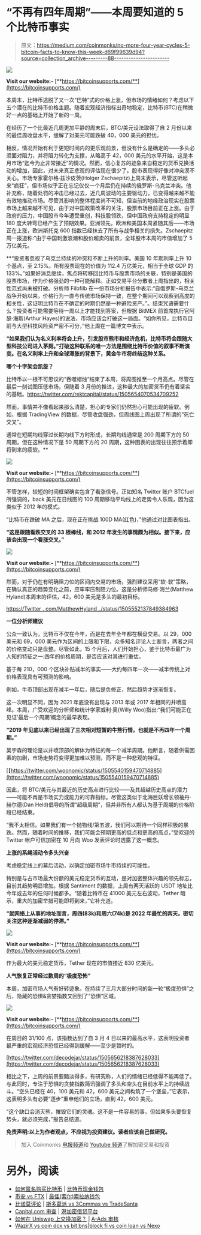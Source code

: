 # “不再有四年周期”——本周要知道的 5 个比特币事实

> 原文：<https://medium.com/coinmonks/no-more-four-year-cycles-5-bitcoin-facts-to-know-this-week-d69f99639d94?source=collection_archive---------88----------------------->

![](img/1ec5bd949106da7c28af1cd37f540e0a.png)

**Visit our website:-** [**https://bitcoinsupports.com/**](https://bitcoinsupports.com/)

本周末，比特币逃脱了又一次“巴特”式的价格上涨，但市场的情绪如何？考虑以下五个潜在的比特币价格主题。随着宏观经济指标出奇地稳定，比特币(BTC)在稍微好一点的基础上开始了新的一周。

在经历了一个比最近几周更加平静的周末后，BTC/美元设法取得了自 2 月份以来的最佳周收盘水平，缓解了对美元可能跌破 40，000 美元的担忧。

相反，情况开始有利于更短时间内的更乐观前景，但没有什么是确定的——多头必须面对阻力，并将阻力转化为支撑，从略高于 42，000 美元的水平开始，这是本月市场“迄今为止非常接近”的情况。然而，信心复苏的迹象来自稳定的货币兑换活动的增加，因此，对未来真正悲观的评估现在很少了。股市表现得好像对冲突漠不关心。市场专家霍尔格·兹沙皮茨(Holger Zschaepitz)上周末表示，尽管这听起来“疯狂”，但市场似乎正在忘记仅仅一个月后仍在持续的俄罗斯-乌克兰冲突。他补充称，随着处罚的冲击已经过去，近几周波动的主要驱动力，已变得越来越不能有效地推动市场。尽管其影响的整体程度尚不可知，但当前的地缘政治现实在股票市场上越来越不可见，由于对中国政策改革的关注，股票市场目前正在上涨。由于政府的压力，中国股市今年遭受重创，科技股领跌，但中国政府支持稳定的明显 180 度大转弯已经产生了预期效果。亚洲领先，欧洲和美国本周紧随其后——市场正在上涨，欧洲斯托克 600 指数已经抹去了所有与战争相关的损失。Zschaepitz 周一报道称:“由于中国刺激浪潮和股价超卖的前景，全球股市本周的市值增加了 5 万亿美元。

**“投资者忽视了乌克兰持续的冲突和不断上升的利率。美国 10 年期利率上升 10 个基点，至 2.15%。所有股票现在的价值为 112.4 万亿美元，相当于全球 GDP 的 133%。”如果好消息继续，焦点将转移回比特币与股票市场的关联，特别是美国的股票市场，作为价格强劲的一种可能解释。正如交易平台分散者上周指出的，相关性范式尚未被打破。分析师 Filbfilb 在一份市场分析报告中表示:“自俄罗斯-乌克兰战争开始以来，价格行为一直与传统市场保持一致，在整个期间可以观察到高度的相关性，这证明比特币在不确定的时期仍然是一种避险资产。”。结束咒语需要什么？投资者可能需要等待一周以上才能找到答案，但根据 BitMEX 前首席执行官阿瑟·海斯(Arthur Hayes)的说法，市场应该会打破这一局面。“如你所见，比特币目前与大型科技风险资产密不可分，”他上周在一篇博文中表示。

**“如果我们认为名义利率将会上升，引发股市熊市和经济危机，比特币将会跟随大型科技公司进入茅厕。”打破这种联系的唯一方法是围绕比特币价值的叙事不断演变。在名义利率上升和全球滞胀的背景下，黄金牛市将终结这种关系。**

**哪个十字架会凯旋？**

比特币以一根不可思议的“吞噬蜡烛”结束了本周，将周图推至一个月高点。尽管在最后一刻试图压低市场，但随着 3 月份的推进，这种最大的加密货币仍有着坚实的基础。https://twitter.com/rektcapital/status/1505654070534709252

然而，事情并不像看起来那么清楚，担心的专家们仍然担心可能出现的疲软。例如，根据 TradingView 的数据，尽管收盘强劲，但周线图上周出现了所谓的“死亡交叉”。

通常在短期均线穿过长期均线下方时形成，长期均线通常是 200 周期下方的 50 周期，但在这种情况下是 50 周期下方的 20 周期，这种图表的出现往往预示着即将到来的疲软。**

![](img/8866f527083601a24e151659abfef79d.png)

**Visit our website:-** [**https://bitcoinsupports.com/**](https://bitcoinsupports.com/)

不管怎样，较短的时间框架确实包含了看涨信号。正如知名 Twitter 账户 BTCfuel 所强调的，back 美元在日线图的 100 周期移动平均线上的走势令人乐观，因为这类似于 2012 年的模式。

“比特币在跌破 MA 之后，现在正在挑战 100D MA(红色)，”他通过对比图表指出。

**“这是跟随看跌交叉的 33 根棒线，和 2012 年发生的事情颇为相似。接下来，应该会出现一个看涨交叉。”**

![](img/7391f9f4ebef9509d0764e64bc9bb1cc.png)

**Visit our website:-** [**https://bitcoinsupports.com/**](https://bitcoinsupports.com/)

然而，对于仍在有明确阻力位的区间内交易的市场，强烈建议采用“软-软”策略，在确认真正的趋势变化之前，应牢牢压制阻力位。这是分析师马修·海兰(Matthew Hyland)本周末的评估，42，600 美元是多头的最初目标。

[https://Twitter . com/MatthewHyland _/status/1505552137849384963](https://twitter.com/MatthewHyland_/status/1505552137849384963)

**一位分析师建议**

公众一致认为，比特币不仅在今年，而是在去年全年都在横盘交易。以 29，000 美元和 69，000 美元作为区间的上限和下限，众多知名评论人士断言，两者之间的价格变动只是盘整。尽管如此，15 个月后，人们开始担心，鉴于比特币最广为人知的特征之一:四年的价格周期，是否应该对其进行重估。

基于每 210，000 个区块补贴减半的事实——大约每四年一次——减半传统上对价格表现具有可预测的影响。

例如，牛市顶部出现在减半一年后，随后是负修正，然后趋势才逐渐恢复。

这一次明显不同，因为 2021 年底没有出现与 2013 年或 2017 年相同的井喷高峰。本周，广受欢迎的分析师和统计学家威利·吴(Willy Woo)指出:“我们可能正在见证‘最后一个周期’概念的最早表现。

**“2019 年见底以来已经出现了三次相对短暂的牛熊行情。也就是不再四年一个周期。”**

吴宇森的理论是以井喷顶部的解体为特征的每一个减半周期。他断言，随着供需因素的加剧，市场走势将变得更加难以预测，而不是一种悲观的特征。

[【https://twitter.com/woonomic/status/1505540159470714885](https://twitter.com/woonomic/status/1505540159470714885)

因此，将 BTC/美元与其最近的历史高点进行比较——及其超越历史高点的潜力——可能不再是市场实力或能力的可靠指标。尽管这类似于北海巨妖增长领袖丹·赫尔德(Dan Held)倡导的所谓“超级周期”，但并非所有人都认为基于周期的价格阶段已经结束。

“我不太相信。如果我们有一个抛物线/第五波，我们可以期待一个同样积极的暴跌。然而，随着时间的推移，我们可能会预期更高的低点和更高的高点，”受欢迎的 Twitter 帐户可信加密在 10 月向 Woo 发表评论时透露了这一概念。

**上涨的系绳活动令多头兴奋**

考虑稳定线上的幕后活动，以确定加密市场牛市持续的可能性。

特别是与占市场最大份额的美元稳定货币的互动，是对加密整体兴趣的领先标志，目前其趋势明显增加。根据 Santiment 的数据，上周有两天活跃的 USDT 地址比今年或去年的任何时候都多。“随着比特币在 41000 美元左右波动，Tether 暗示，重大的加密举措可能即将到来，”它补充道。

**“就网络上从事的地址而言，周四(83k)和周六(74k)是 2022 年最忙的两天。密切关注这种逐渐减弱的停滞。”**

![](img/8526f518d3d4261401845b6093c2e2c9.png)

**Visit our website:-** [**https://bitcoinsupports.com/**](https://bitcoinsupports.com/)

作为最大的美元稳定货币，Tether 现在的市值接近 830 亿美元。

**人气恢复正常经过数周的“极度恐怖”**

本周，加密市场人气有好转迹象。在持续了三月大部分时间的新一轮“极度恐惧”之后，隐藏的恐惧&贪婪指数又回到了“恐惧”区域。

![](img/1d2003c2c6ad0e846f7188b33be1390d.png)

**Visit our website:-** [**https://bitcoinsupports.com/**](https://bitcoinsupports.com/)

在周日的 31/100 点，该指数达到了自 3 月 4 日以来的最高水平，这表明投资者最严重的宏观经济恐慌已经得到缓解——至少是暂时的。

[https://twitter.com/decodejar/status/1505656218387628033](https://twitter.com/decodejar/status/1505656218387628033)

相比之下，上周的前景要黯淡得多，有研究称，人们的情绪已经低得不能再低了。与此同时，专注于恐惧的贪婪指数简讯强调了多头和空头在目前水平上的持续战斗。“空头已经在 40，100 美元和 42，600 美元之间构筑了一个堡垒，”它表示，这表明多头有必要“逐步”重申他们的立场，直到 42，600 美元。

“这个缺口会消灭熊，摧毁它们的灵魂。这不是一件容易的事，但如果多头要恢复势头，就必须完成，”报告总结道。

**免责声明:以上为作者观点，不应视为投资建议。读者应该自己做研究。**

> 加入 Coinmonks [电报频道](https://t.me/coincodecap)和 [Youtube 频道](https://www.youtube.com/c/coinmonks/videos)了解加密交易和投资

# 另外，阅读

*   [如何匿名购买比特币](https://coincodecap.com/buy-bitcoin-anonymously) | [比特币现金钱包](https://coincodecap.com/bitcoin-cash-wallets)
*   [币安 vs FTX](https://coincodecap.com/binance-vs-ftx) | [最佳(索尔)索拉纳钱包](https://coincodecap.com/solana-wallets)
*   [比诺莫评论](https://coincodecap.com/binomo-review) | [斯多葛派 vs 3Commas vs TradeSanta](https://coincodecap.com/stoic-vs-3commas-vs-tradesanta)
*   [Capital.com 审查](https://coincodecap.com/capital-com-review) | [港加密借贷平台](https://coincodecap.com/crypto-lending-hong-kong)
*   [如何在 Uniswap 上交换加密？](https://coincodecap.com/swap-crypto-on-uniswap) | [A-Ads 审核](https://coincodecap.com/a-ads-review)
*   [WazirX vs coin dcx vs bit bns](/coinmonks/wazirx-vs-coindcx-vs-bitbns-149f4f19a2f1)|[block fi vs coin loan vs Nexo](/coinmonks/blockfi-vs-coinloan-vs-nexo-cb624635230d)